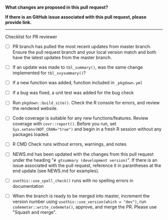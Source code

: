 **What changes are proposed in this pull request?**


**If there is an GitHub issue associated with this pull request, please provide link.**


--------------------------------------------------------------------------------

Checklist for PR reviewer

- [ ] PR branch has pulled the most recent updates from master branch. Ensure the pull request branch and your local version match and both have the latest updates from the master branch.
- [ ] If an update was made to `tbl_summary()`, was the same change implemented for `tbl_svysummary()`?
- [ ] If a new function was added, function included in `_pkgdown.yml`
- [ ] If a bug was fixed, a unit test was added for the bug check
- [ ] Run `pkgdown::build_site()`. Check the R console for errors, and review the rendered website.
- [ ] Code coverage is suitable for any new functions/features. Review coverage with `covr::report()`. Before you run, set `Sys.setenv(NOT_CRAN="true")` and begin in a fresh R session without any packages loaded. 
- [ ] R CMD Check runs without errors, warnings, and notes
- [ ] NEWS.md has been updated with the changes from this pull request under the heading "`# gtsummary (development version)`". If there is an issue associated with the pull request, reference it in parantheses at the end update (see NEWS.md for examples).
- [ ] `usethis::use_spell_check()` runs with no spelling errors in documentation
- [ ] When the branch is ready to be merged into master, increment the version number using `usethis::use_version(which = "dev")`, run `codemetar::write_codemeta()`, approve, and merge the PR. Please use "Squash and merge".

